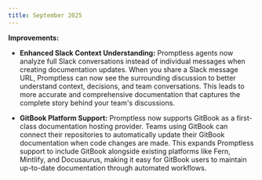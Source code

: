 ```yaml
---
title: September 2025
---
```


**Improvements:**

* **Enhanced Slack Context Understanding:** Promptless agents now analyze full Slack conversations instead of individual messages when creating documentation updates. When you share a Slack message URL, Promptless can now see the surrounding discussion to better understand context, decisions, and team conversations. This leads to more accurate and comprehensive documentation that captures the complete story behind your team's discussions.

* **GitBook Platform Support:** Promptless now supports GitBook as a first-class documentation hosting provider. Teams using GitBook can connect their repositories to automatically update their GitBook documentation when code changes are made. This expands Promptless support to include GitBook alongside existing platforms like Fern, Mintlify, and Docusaurus, making it easy for GitBook users to maintain up-to-date documentation through automated workflows.

